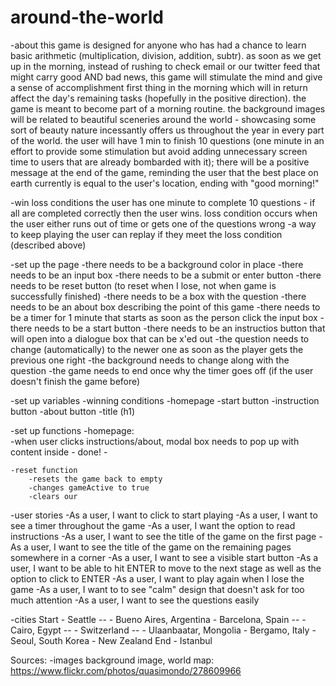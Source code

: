 # around-the-world

-about 
    this game is designed for anyone who has had a chance to learn basic arithmetic (multiplication, division, addition, subtr). as soon as we get up in the morning, instead of rushing to check email or our twitter feed that might carry good AND bad news, this game will stimulate the mind and give a sense of accomplishment first thing in the morning which will in return affect the day's remaining tasks (hopefully in the positive direction). the game is meant to become part of a morning routine. the background images will be related to beautiful sceneries around the world - showcasing some sort of beauty nature incessantly offers us throughout the year in every part of the world. the user will have 1 min to finish 10 questions (one minute in an effort to provide some stimulation but avoid adding unnecessary screen time to users that are already bombarded with it); there will be a positive message at the end of the game, reminding the user that the best place on earth currently is equal to the user's location, ending with "good morning!"

-win loss conditions
    the user has one minute to complete 10 questions - if all are completed correctly then the user wins. loss condition occurs when the user either runs out of time or gets one of the questions wrong
-a way to keep playing
    the user can replay if they meet the loss condition (described above)


-set up the page
    -there needs to be a background color in place
    -there needs to be an input box
    -there needs to be a submit or enter button
    -there needs to be reset button (to reset when I lose, not when game is successfully finished)
    -there needs to be a box with the question
    -there needs to be an about box describing the point of this game
    -there needs to be a timer for 1 minute that starts as soon as the person click the input box
    -there needs to be a start button 
    -there needs to be an instructios button that will open into a dialogue box that can be x'ed out
    -the question needs to change (automatically) to the newer one as soon as the player gets the previous one right
    -the background needs to change along with the question
    -the game needs to end once why the timer goes off (if the user doesn't finish the game before)

-set up variables
    -winning conditions
    -homepage
        -start button
        -instruction button
        -about button
        -title (h1)

-set up functions
    -homepage:  
        -when user clicks instructions/about, modal box needs to pop up with content inside - done!
        -

    -reset function
        -resets the game back to empty
        -changes gameActive to true
        -clears our 

-user stories
    -As a user, I want to click to start playing
    -As a user, I want to see a timer throughout the game
    -As a user, I want the option to read instructions
    -As a user, I want to see the title of the game on the first page
    -As a user, I want to see the title of the game on the remaining pages somewhere in a corner
    -As a user, I want to see a visible start button
    -As a user, I want to be able to hit ENTER to move to the next stage  as well as the option to click to ENTER
    -As a user, I want to play again when I lose the game
    -As a user, I want to to see "calm" design that doesn't ask for too much attention 
    -As a user, I want to see the questions easily


-cities
    Start - Seattle -- 
          - Bueno Aires, Argentina
          - Barcelona, Spain --
          - Cairo, Egypt --
          - Switzerland --
          - Ulaanbaatar, Mongolia
          - Bergamo, Italy
          - Seoul, South Korea
          - New Zealand
    End   - Istanbul


Sources:
-images
    background image, world map: https://www.flickr.com/photos/quasimondo/278609966
    




